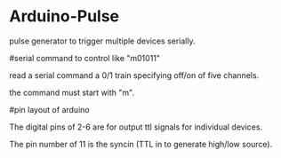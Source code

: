 # Arduino-Pulse
pulse generator to trigger multiple devices serially.

#serial command to control like "m01011"

read a serial command a 0/1 train specifying off/on of five channels.

the command must start with "m".

#pin layout of arduino

The digital pins of 2-6 are for output ttl signals for individual devices.

The pin number of 11 is the syncin (TTL in to generate high/low source).







